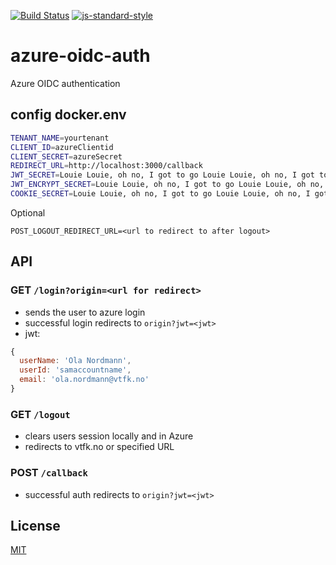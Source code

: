 [![Build Status](https://travis-ci.org/vtfk/azure-oidc-auth.svg?branch=master)](https://travis-ci.org/vtfk/azure-oidc-auth)
[![js-standard-style](https://img.shields.io/badge/code%20style-standard-brightgreen.svg?style=flat)](https://github.com/feross/standard)

# azure-oidc-auth

Azure OIDC authentication 

## config docker.env

```bash
TENANT_NAME=yourtenant
CLIENT_ID=azureClientid
CLIENT_SECRET=azureSecret
REDIRECT_URL=http://localhost:3000/callback
JWT_SECRET=Louie Louie, oh no, I got to go Louie Louie, oh no, I got to go
JWT_ENCRYPT_SECRET=Louie Louie, oh no, I got to go Louie Louie, oh no, I got to go
COOKIE_SECRET=Louie Louie, oh no, I got to go Louie Louie, oh no, I got to go
```

Optional

```
POST_LOGOUT_REDIRECT_URL=<url to redirect to after logout>
```

## API

### GET ```/login?origin=<url for redirect>```

- sends the user to azure login
- successful login redirects to ```origin?jwt=<jwt>```
- jwt:
```js
{
  userName: 'Ola Nordmann',
  userId: 'samaccountname',
  email: 'ola.nordmann@vtfk.no'
}
```


### GET ```/logout```

- clears users session locally and in Azure
- redirects to vtfk.no or specified URL

### POST ```/callback```

- successful auth redirects to ```origin?jwt=<jwt>```


## License

[MIT](LICENSE)